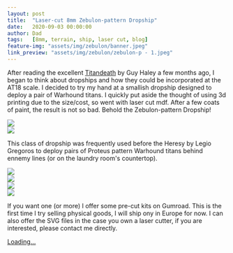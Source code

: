 ```yaml
---
layout: post
title:  "Laser-cut 8mm Zebulon-pattern Dropship"
date:   2020-09-03 00:00:00
author: Dad
tags:   [8mm, terrain, ship, laser cut, blog]
feature-img: "assets/img/zebulon/banner.jpeg"
link_preview: "assets/img/zebulon/zebulon-p - 1.jpeg"
---
```


After reading the excellent [Titandeath][td] by Guy Haley a few months ago, I began to think about dropships and how they could be incorporated at the AT18 scale. I decided to try my hand at a smallish dropship designed to deploy a pair of Warhound titans. I quickly put aside the thought of using 3d printing due to the size/cost, so went with laser cut mdf. After a few coats of paint, the result is not so bad. Behold the Zebulon-pattern Dropship!
<div class="row">
  <div class="col-1-2">
  	<img src="{{ site.baseurl }}/assets/img/zebulon/zebulon-p - 1.jpeg"/>
  </div>
  <div class="col-1-2">
  	<img src="{{ site.baseurl }}/assets/img/zebulon/zebulon-p - 2.jpeg"/>
  </div>
</div>

This class of dropship was frequently used before the Heresy by Legio Gregoros to deploy pairs of Proteus pattern Warhound titans behind ennemy lines (or on the laundry room's countertop).
<div class="row">
  <div class="col-1-2">
  	<img src="{{ site.baseurl }}/assets/img/zebulon/zebulon-p - 3.jpeg"/>
  </div>
  <div class="col-1-2">
  	<img src="{{ site.baseurl }}/assets/img/zebulon/zebulon-p - 4.jpeg"/>
  </div>
  <div class="col-1-2">
  	<img src="{{ site.baseurl }}/assets/img/zebulon/zebulon-p - 5.jpeg"/>
  </div>
  <div class="col-1-2">
  	<img src="{{ site.baseurl }}/assets/img/zebulon/zebulon-p - 6.jpeg"/>
  </div>
</div>

If you want one (or more) I offer some pre-cut kits on Gumroad. This is the first time I try selling physical goods, I will ship ony in Europe for now. I can also offer the SVG files in the case you own a laser cutter, if you are interested, please contact me directly.

<script src="https://gumroad.com/js/gumroad-embed.js"></script>
<div class="gumroad-product-embed" data-gumroad-product-id="YpUtM"><a href="https://gumroad.com/l/YpUtM">Loading...</a></div>

[td]: https://www.blacklibrary.com/the-horus-heresy/novels/the-horus-heresy-titan-death-ebook.html